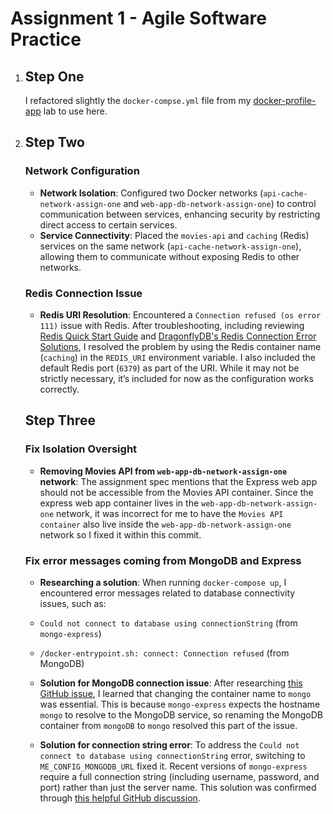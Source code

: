 # Assignment 1 - Agile Software Practice

1. ## Step One
    I refactored slightly the `docker-compse.yml` file from my [docker-profile-app](https://github.com/ConorCoker/docker-profile-app/blob/master/compose.yaml) lab to use here.

2. ## Step Two
    ### Network Configuration
    - **Network Isolation**: Configured two Docker networks (`api-cache-network-assign-one` and `web-app-db-network-assign-one`) to control communication between services, enhancing security by restricting direct access to certain services.
    - **Service Connectivity**: Placed the `movies-api` and `caching` (Redis) services on the same network (`api-cache-network-assign-one`), allowing them to communicate without exposing Redis to other networks.

    ### Redis Connection Issue
    - **Redis URI Resolution**: Encountered a `Connection refused (os error 111)` issue with Redis. After troubleshooting, including reviewing [Redis Quick Start Guide](https://redis.io/learn/howtos/quick-start) and [DragonflyDB's Redis Connection Error Solutions](https://www.dragonflydb.io/error-solutions/redis-connection-error-111), I resolved the problem by using the Redis container name (`caching`) in the `REDIS_URI` environment variable. I also included the default Redis port (`6379`) as part of the URI. While it may not be strictly necessary, it’s included for now as the configuration works correctly.

    ## Step Three 
    ### Fix Isolation Oversight 
    - **Removing Movies API from `web-app-db-network-assign-one` network**: The assignment spec mentions
    that the Express web app should not be accessible from the Movies API container. Since the express web app
    container lives in the `web-app-db-network-assign-one` network, it was incorrect for me to have the `Movies API container` also live inside the `web-app-db-network-assign-one` network so I fixed it within this commit.

    ### Fix error messages coming from MongoDB and Express

    - **Researching a solution**: When running `docker-compose up`, I encountered error messages related to database connectivity issues, such as:
    - `Could not connect to database using connectionString` (from `mongo-express`)
    - `/docker-entrypoint.sh: connect: Connection refused` (from MongoDB)

    - **Solution for MongoDB connection issue**: After researching [this GitHub issue](https://github.com/mongo-express/mongo-express/issues/437), I learned that changing the container name to `mongo` was essential. This is because `mongo-express` expects the hostname `mongo` to resolve to the MongoDB service, so renaming the MongoDB container from `mongoDB` to `mongo` resolved this part of the issue.

    - **Solution for connection string error**: To address the `Could not connect to database using connectionString` error, switching to `ME_CONFIG_MONGODB_URL` fixed it. Recent versions of `mongo-express` require a full connection string (including username, password, and port) rather than just the server name. This solution was confirmed through [this helpful GitHub discussion](https://github.com/mongo-express/mongo-express-docker/issues/67).
